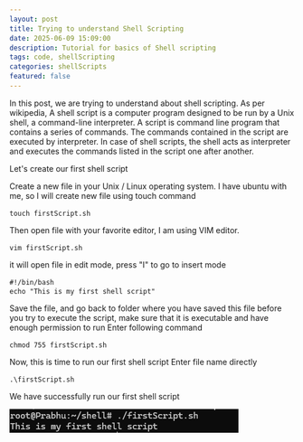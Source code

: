 ```yaml
---
layout: post
title: Trying to understand Shell Scripting
date: 2025-06-09 15:09:00
description: Tutorial for basics of Shell scripting
tags: code, shellScripting
categories: shellScripts
featured: false
---
```


In this post, we are trying to understand about shell scripting. As per wikipedia, A shell script is a computer program designed to be run by a Unix shell, a command-line interpreter.
A script is command line program that contains a series of commands. The commands contained in the script are executed by interpreter. In case of shell scripts, the shell acts as interpreter and executes the commands listed in the script one after another.

Let's create our first shell script

Create a new file in your Unix / Linux operating system. I have ubuntu with me, so I will create new file using touch command

```shell
touch firstScript.sh
```
Then open file with your favorite editor, I am using VIM editor.
```shell
vim firstScript.sh
```
it will open file in edit mode, press "I" to go to insert mode

```shell
#!/bin/bash
echo "This is my first shell script"
```

Save the file, and go back to folder where you have saved this file
before you try to execute the script, make sure that it is executable and have enough permission to run 
Enter following command 

```shell
chmod 755 firstScript.sh 
```

Now, this is time to run our first shell script
Enter file name directly
```shell
.\firstScript.sh
```

We have successfully run our first shell script

![First Run](https://raw.githubusercontent.com/prasadrgavande/prasadgavande.github.io/refs/heads/master/assets/img/2.%20trying%20to%20understand%20shell%20scripts/run-first-script.png)

